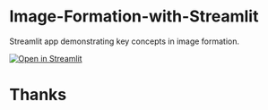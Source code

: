 # Image-Formation-with-Streamlit

Streamlit app demonstrating key concepts in image formation.

[![Open in Streamlit](https://static.streamlit.io/badges/streamlit_badge_black_white.svg)](https://share.streamlit.io/sean-mackenzie/image-formation-with-streamlit/main/main.py)

# Thanks
